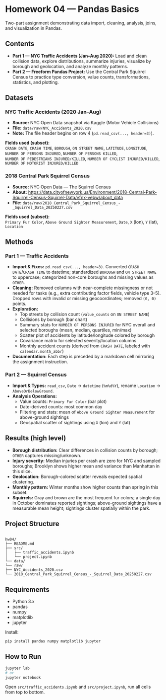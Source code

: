 
# Homework 04 — Pandas Basics

Two-part assignment demonstrating data import, cleaning, analysis, joins, and visualization in Pandas.

## Contents
- **Part 1 — NYC Traffic Accidents (Jan–Aug 2020):** Load and clean collision data, explore distributions, summarize injuries, visualize by borough and geolocation, and analyze monthly patterns.
- **Part 2 — Freeform Pandas Project:** Use the Central Park Squirrel Census to practice type conversion, value counts, transformations, statistics, and plotting.

## Datasets
### NYC Traffic Accidents (2020 Jan–Aug)
- **Source:** NYC Open Data snapshot via Kaggle (Motor Vehicle Collisions)
- **File:** `data/raw/NYC_Accidents_2020.csv`  
- **Note:** The file header begins on row 4 (`pd.read_csv(..., header=3)`).

**Fields used (subset):**  
`CRASH DATE`, `CRASH TIME`, `BOROUGH`, `ON STREET NAME`, `LATITUDE`, `LONGITUDE`,  
`NUMBER OF PERSONS INJURED`, `NUMBER OF PERSONS KILLED`,  
`NUMBER OF PEDESTRIANS INJURED/KILLED`, `NUMBER OF CYCLIST INJURED/KILLED`,  
`NUMBER OF MOTORIST INJURED/KILLED`

### 2018 Central Park Squirrel Census
- **Source:** NYC Open Data — The Squirrel Census  
- **About:** https://data.cityofnewyork.us/Environment/2018-Central-Park-Squirrel-Census-Squirrel-Data/vfnx-vebw/about_data  
- **File:** `data/raw/2018_Central_Park_Squirrel_Census_-_Squirrel_Data_20250227.csv`

**Fields used (subset):**  
`Primary Fur Color`, `Above Ground Sighter Measurement`, `Date`, `X` (lon), `Y` (lat), `Location`

## Methods

### Part 1 — Traffic Accidents
- **Import & Fixes:** `pd.read_csv(..., header=3)`. Converted `CRASH DATE`/`CRASH TIME` to datetime; standardized `BOROUGH` and `ON STREET NAME` to uppercase; categorized non-core boroughs and missing values as `OTHER`.
- **Cleaning:** Removed columns with near-complete missingness or not needed for tasks (e.g., extra contributing factor fields, vehicle type 3–5). Dropped rows with invalid or missing geocoordinates; removed `(0, 0)` points.
- **Exploration:**
  - Top streets by collision count (`value_counts` on `ON STREET NAME`)
  - Collisions by borough (bar chart)
  - Summary stats for `NUMBER OF PERSONS INJURED` for NYC overall and selected boroughs (mean, median, quartiles, min/max)
  - Scatter plot of accidents by latitude/longitude colored by borough
  - Covariance matrix for selected severity/location columns
  - Monthly accident counts (derived from `CRASH DATE`, labeled with `calendar.month_abbr`)
- **Documentation:** Each step is preceded by a markdown cell mirroring the assignment instruction.

### Part 2 — Squirrel Census
- **Import & Types:** `read_csv`, `Date` → `datetime` (`%m%d%Y`), rename `Location` → `AboveOrBelowGround`.
- **Analysis Operations:**
  - Value counts: `Primary Fur Color` (bar plot)
  - Date-derived counts: most common day
  - Filtering and stats: mean of `Above Ground Sighter Measurement` for above-ground sightings
  - Geospatial scatter of sightings using `X` (lon) and `Y` (lat)

## Results (high level)
- **Borough distribution:** Clear differences in collision counts by borough; `OTHER` captures missing/unknown.
- **Injury severity:** Median injuries per crash are zero for NYC and sampled boroughs; Brooklyn shows higher mean and variance than Manhattan in this slice.
- **Geolocation:** Borough-colored scatter reveals expected spatial clustering.
- **Monthly pattern:** Winter months show higher counts than spring in this subset.
- **Squirrels:** Gray and brown are the most frequent fur colors; a single day in October dominates reported sightings; above-ground sightings have a measurable mean height; sightings cluster spatially within the park.

## Project Structure
```

hw04/
├── README.md
├── src/
│   ├── traffic_accidents.ipynb
│   └── project.ipynb
└── data/
└── raw/
├── NYC_Accidents_2020.csv
└── 2018_Central_Park_Squirrel_Census_-_Squirrel_Data_20250227.csv

````

## Requirements
- Python 3.x
- pandas
- numpy
- matplotlib
- jupyter

Install:
```bash
pip install pandas numpy matplotlib jupyter
````

## How to Run

```bash
jupyter lab
# or
jupyter notebook
```

Open `src/traffic_accidents.ipynb` and `src/project.ipynb`, run all cells from top to bottom.

```

